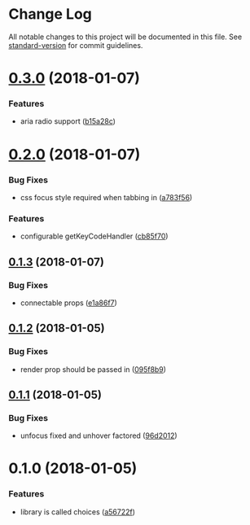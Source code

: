 # Change Log

All notable changes to this project will be documented in this file. See [standard-version](https://github.com/conventional-changelog/standard-version) for commit guidelines.

<a name="0.3.0"></a>
# [0.3.0](https://github.com/sebinsua/react-choices/compare/v0.2.0...v0.3.0) (2018-01-07)


### Features

* aria radio support ([b15a28c](https://github.com/sebinsua/react-choices/commit/b15a28c))



<a name="0.2.0"></a>
# [0.2.0](https://github.com/sebinsua/react-choices/compare/v0.1.3...v0.2.0) (2018-01-07)


### Bug Fixes

* css focus style required when tabbing in ([a783f56](https://github.com/sebinsua/react-choices/commit/a783f56))


### Features

* configurable getKeyCodeHandler ([cb85f70](https://github.com/sebinsua/react-choices/commit/cb85f70))



<a name="0.1.3"></a>
## [0.1.3](https://github.com/sebinsua/react-choices/compare/v0.1.2...v0.1.3) (2018-01-07)


### Bug Fixes

* connectable props ([e1a86f7](https://github.com/sebinsua/react-choices/commit/e1a86f7))



<a name="0.1.2"></a>
## [0.1.2](https://github.com/sebinsua/react-choices/compare/v0.1.1...v0.1.2) (2018-01-05)


### Bug Fixes

* render prop should be passed in ([095f8b9](https://github.com/sebinsua/react-choices/commit/095f8b9))



<a name="0.1.1"></a>
## [0.1.1](https://github.com/sebinsua/react-choices/compare/v0.1.0...v0.1.1) (2018-01-05)


### Bug Fixes

* unfocus fixed and unhover factored ([96d2012](https://github.com/sebinsua/react-choices/commit/96d2012))



<a name="0.1.0"></a>
# 0.1.0 (2018-01-05)


### Features

* library is called choices ([a56722f](https://github.com/sebinsua/react-choices/commit/a56722f))

